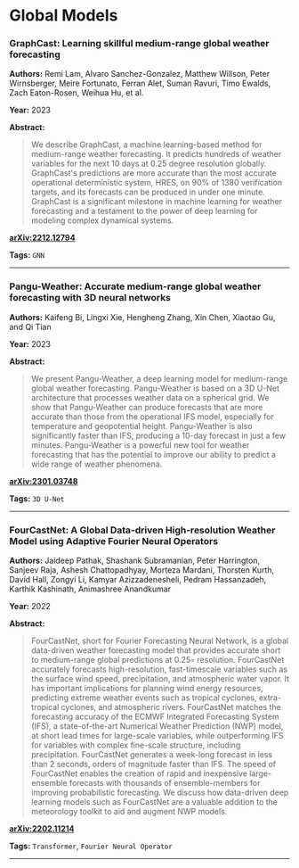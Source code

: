 # Global Models

### GraphCast: Learning skillful medium-range global weather forecasting

**Authors:** Remi Lam, Alvaro Sanchez-Gonzalez, Matthew Willson, Peter Wirnsberger, Meire Fortunato, Ferran Alet, Suman Ravuri, Timo Ewalds, Zach Eaton-Rosen, Weihua Hu, et al.

**Year:** 2023

**Abstract:**
> We describe GraphCast, a machine learning-based method for medium-range weather forecasting. It predicts hundreds of weather variables for the next 10 days at 0.25 degree resolution globally. GraphCast's predictions are more accurate than the most accurate operational deterministic system, HRES, on 90% of 1380 verification targets, and its forecasts can be produced in under one minute. GraphCast is a significant milestone in machine learning for weather forecasting and a testament to the power of deep learning for modeling complex dynamical systems.

[**arXiv:2212.12794**](https://arxiv.org/abs/2212.12794)

**Tags:** `GNN`

---

### Pangu-Weather: Accurate medium-range global weather forecasting with 3D neural networks

**Authors:** Kaifeng Bi, Lingxi Xie, Hengheng Zhang, Xin Chen, Xiaotao Gu, and Qi Tian

**Year:** 2023

**Abstract:**
> We present Pangu-Weather, a deep learning model for medium-range global weather forecasting. Pangu-Weather is based on a 3D U-Net architecture that processes weather data on a spherical grid. We show that Pangu-Weather can produce forecasts that are more accurate than those from the operational IFS model, especially for temperature and geopotential height. Pangu-Weather is also significantly faster than IFS, producing a 10-day forecast in just a few minutes. Pangu-Weather is a powerful new tool for weather forecasting that has the potential to improve our ability to predict a wide range of weather phenomena.

[**arXiv:2301.03748**](https://arxiv.org/abs/2301.03748)

**Tags:** `3D U-Net`

---

### FourCastNet: A Global Data-driven High-resolution Weather Model using Adaptive Fourier Neural Operators

**Authors:** Jaideep Pathak, Shashank Subramanian, Peter Harrington, Sanjeev Raja, Ashesh Chattopadhyay, Morteza Mardani, Thorsten Kurth, David Hall, Zongyi Li, Kamyar Azizzadenesheli, Pedram Hassanzadeh, Karthik Kashinath, Animashree Anandkumar

**Year:** 2022

**Abstract:**
> FourCastNet, short for Fourier Forecasting Neural Network, is a global data-driven weather forecasting model that provides accurate short to medium-range global predictions at 0.25◦ resolution. FourCastNet accurately forecasts high-resolution, fast-timescale variables such as the surface wind speed, precipitation, and atmospheric water vapor. It has important implications for planning wind energy resources, predicting extreme weather events such as tropical cyclones, extra-tropical cyclones, and atmospheric rivers. FourCastNet matches the forecasting accuracy of the ECMWF Integrated Forecasting System (IFS), a state-of-the-art Numerical Weather Prediction (NWP) model, at short lead times for large-scale variables, while outperforming IFS for variables with complex fine-scale structure, including precipitation. FourCastNet generates a week-long forecast in less than 2 seconds, orders of magnitude faster than IFS. The speed of FourCastNet enables the creation of rapid and inexpensive large-ensemble forecasts with thousands of ensemble-members for improving probabilistic forecasting. We discuss how data-driven deep learning models such as FourCastNet are a valuable addition to the meteorology toolkit to aid and augment NWP models.

[**arXiv:2202.11214**](https://arxiv.org/abs/2202.11214)

**Tags:** `Transformer`, `Fourier Neural Operator`

---
